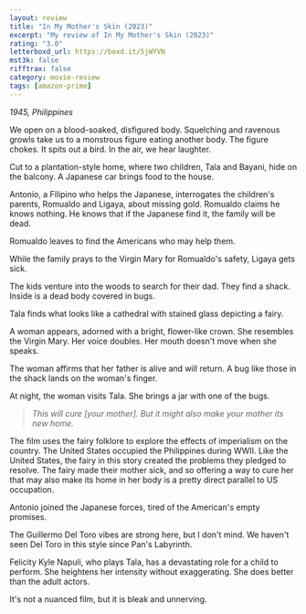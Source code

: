 ```yaml
---
layout: review
title: "In My Mother's Skin (2023)"
excerpt: "My review of In My Mother's Skin (2023)"
rating: "3.0"
letterboxd_url: https://boxd.it/5jWYVN
mst3k: false
rifftrax: false
category: movie-review
tags: [amazon-prime]
---
```


<i>1945, Philippines</i>

We open on a blood-soaked, disfigured body. Squelching and ravenous growls take us to a monstrous figure eating another body. The figure chokes. It spits out a bird. In the air, we hear laughter.

Cut to a plantation-style home, where two children, Tala and Bayani, hide on the balcony. A Japanese car brings food to the house.

Antonio, a Filipino who helps the Japanese, interrogates the children's parents, Romualdo and Ligaya, about missing gold. Romualdo claims he knows nothing. He knows that if the Japanese find it, the family will be dead.

Romualdo leaves to find the Americans who may help them.

While the family prays to the Virgin Mary for Romualdo's safety, Ligaya gets sick.

The kids venture into the woods to search for their dad. They find a shack. Inside is a dead body covered in bugs.

Tala finds what looks like a cathedral with stained glass depicting a fairy.

A woman appears, adorned with a bright, flower-like crown. She resembles the Virgin Mary. Her voice doubles. Her mouth doesn't move when she speaks.

The woman affirms that her father is alive and will return. A bug like those in the shack lands on the woman's finger.

At night, the woman visits Tala. She brings a jar with one of the bugs.

<blockquote><i>This will cure [your mother]. But it might also make your mother its new home.</i></blockquote>

The film uses the fairy folklore to explore the effects of imperialism on the country. The United States occupied the Philippines during WWII. Like the United States, the fairy in this story created the problems they pledged to resolve. The fairy made their mother sick, and so offering a way to cure her that may also make its home in her body is a pretty direct parallel to US occupation.

Antonio joined the Japanese forces, tired of the American's empty promises.

The Guillermo Del Toro vibes are strong here, but I don't mind. We haven't seen Del Toro in this style since Pan's Labyrinth.

Felicity Kyle Napuli, who plays Tala, has a devastating role for a child to perform. She heightens her intensity without exaggerating. She does better than the adult actors.

It's not a nuanced film, but it is bleak and unnerving.
